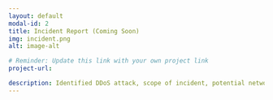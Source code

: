 ```yaml
---
layout: default
modal-id: 2
title: Incident Report (Coming Soon)
img: incident.png
alt: image-alt

# Reminder: Update this link with your own project link
project-url: 

description: Identified DDoS attack, scope of incident, potential network vulnerabilities and protection measures, and properly documented analysis and recovery plans in order to restore normal operations and maintain alignment with NIST CSF best practices.
---
```

